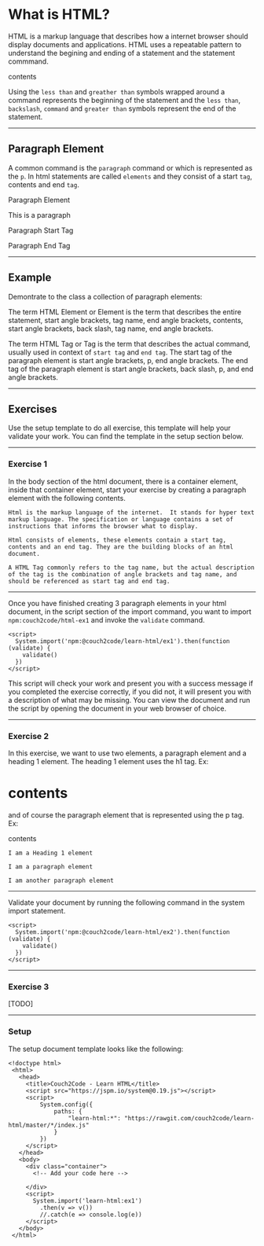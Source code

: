 # What is HTML?

HTML is a markup language that describes how a internet browser should display documents and applications. HTML uses a repeatable pattern to understand the begining and ending of a statement and the statement commmand.

   <command> contents </command>

Using the `less than` and `greather than` symbols wrapped around a command represents the beginning of the statement and the `less than`, `backslash`, `command` and `greater than` symbols represent the end of the statement.

---

## Paragraph Element

A common command is the `paragraph` command or which is represented as the `p`.  In html statements are called `elements` and they consist of a start `tag`, contents and end `tag`.

Paragraph Element

  <p>This is a paragraph</p>

Paragraph Start Tag

  <p>

Paragraph End Tag

  </p>

---

## Example

Demontrate to the class a collection of paragraph elements:

  The term HTML Element or Element is the term that describes the entire statement, start angle brackets, tag name, end angle brackets, contents, start angle brackets, back slash, tag name, end angle brackets.

  The term HTML Tag or Tag is the term that describes the actual command, usually used in context of `start tag` and `end tag`.  The start tag of the paragraph element is start angle brackets, p, end angle brackets.  The end tag of the paragraph element is start angle brackets, back slash, p, and end angle brackets.

---

## Exercises

Use the setup template to do all exercise, this template will help your validate your work.  You can find the template in the setup section below.

---

### Exercise 1

In the body section of the html document, there is a container element, inside that container element, start your exercise by creating a paragraph element with the following contents.

    Html is the markup language of the internet.  It stands for hyper text markup language. The specification or language contains a set of instructions that informs the browser what to display.

    Html consists of elements, these elements contain a start tag, contents and an end tag. They are the building blocks of an html document.

    A HTML Tag commonly refers to the tag name, but the actual description of the tag is the combination of angle brackets and tag name, and should be referenced as start tag and end tag.

---

Once you have finished creating 3 paragraph elements in your html document, in the script section of the import command, you want to import `npm:couch2code/html-ex1` and invoke the `validate` command.

    <script>
      System.import('npm:@couch2code/learn-html/ex1').then(function (validate) {
        validate()
      })
    </script>

This script will check your work and present you with a success message if you completed the exercise correctly, if you did not, it will present you with a description of what may be missing.  You can view the document and run the script by opening the document in your web browser of choice.

---

### Exercise 2

In this exercise, we want to use two elements, a paragraph element and a heading 1 element. The heading 1 element uses the h1 tag.  Ex: <h1>contents</h1> and of course the paragraph element that is represented using the p tag. Ex: <p>contents</p>

    I am a Heading 1 element

    I am a paragraph element

    I am another paragraph element

---

Validate your document by running the following command in the system import statement.

    <script>
      System.import('npm:@couch2code/learn-html/ex2').then(function (validate) {
        validate()
      })
    </script>

---

### Exercise 3

[TODO]

---

### Setup

The setup document template looks like the following:

    <!doctype html>
     <html>
       <head>
         <title>Couch2Code - Learn HTML</title>
         <script src="https://jspm.io/system@0.19.js"></script>
         <script>
             System.config({
                 paths: {
                     "learn-html:*": "https://rawgit.com/couch2code/learn-html/master/*/index.js"
                 }
             })
         </script>
       </head>
       <body>
         <div class="container">
           <!-- Add your code here -->
           
         </div>
         <script>
           System.import('learn-html:ex1')
             .then(v => v())
             //.catch(e => console.log(e))
         </script>
       </body>
     </html>
